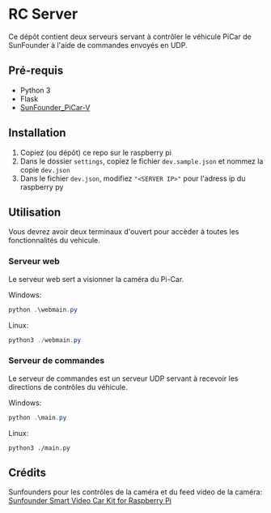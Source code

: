 # RC Server

Ce dépôt contient deux serveurs servant à contrôler le véhicule PiCar de SunFounder à l'aide de commandes envoyés en UDP.

## Pré-requis

 - Python 3
 - Flask
 - [SunFounder_PiCar-V](https://github.com/sunfounder/SunFounder_PiCar-V)

## Installation

1. Copiez (ou dépôt) ce repo sur le raspberry pi
2. Dans le dossier `settings`, copiez le fichier `dev.sample.json` et nommez la copie `dev.json`
3. Dans le fichier `dev.json`, modifiez `"<SERVER IP>"` pour l'adress ip du raspberry py

## Utilisation

Vous devrez avoir deux terminaux d'ouvert pour accèder à toutes les fonctionnalités du vehicule.

### Serveur web

Le serveur web sert a visionner la caméra du Pi-Car.

Windows:
```powershell
python .\webmain.py
```

Linux:
```powershell
python3 ./webmain.py
```

### Serveur de commandes

Le serveur de commandes est un serveur UDP servant à recevoir les directions de contrôles du véhicule.

Windows:
```powershell
python .\main.py
```

Linux:
```shell
python3 ./main.py
```

## Crédits
 Sunfounders pour les contrôles de la caméra et du feed video de la caméra: [Sunfounder Smart Video Car Kit for Raspberry Pi](https://github.com/sunfounder/Sunfounder_Smart_Video_Car_Kit_for_RaspberryPi)
